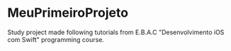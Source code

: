 # MeuPrimeiroProjeto

Study project made following tutorials from E.B.A.C "Desenvolvimento iOS com Swift" programming course.
